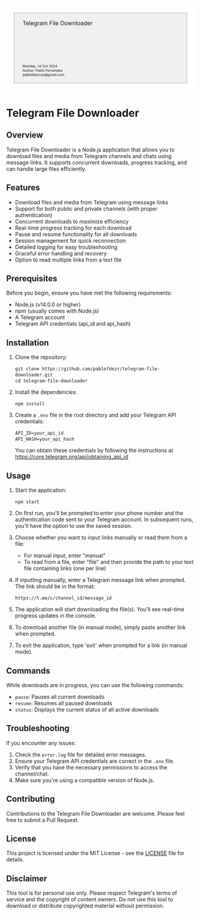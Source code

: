 ![Telegram File Downloader](./assets/header.png)

# Telegram File Downloader

## Overview

Telegram File Downloader is a Node.js application that allows you to download files and media from Telegram channels and chats using message links. It supports concurrent downloads, progress tracking, and can handle large files efficiently.

## Features

- Download files and media from Telegram using message links
- Support for both public and private channels (with proper authentication)
- Concurrent downloads to maximize efficiency
- Real-time progress tracking for each download
- Pause and resume functionality for all downloads
- Session management for quick reconnection
- Detailed logging for easy troubleshooting
- Graceful error handling and recovery
- Option to read multiple links from a text file

## Prerequisites

Before you begin, ensure you have met the following requirements:

- Node.js (v14.0.0 or higher)
- npm (usually comes with Node.js)
- A Telegram account
- Telegram API credentials (api_id and api_hash)

## Installation

1. Clone the repository:
   ```
   git clone https://github.com/pablofdezr/telegram-file-downloader.git
   cd telegram-file-downloader
   ```

2. Install the dependencies:
   ```
   npm install
   ```

3. Create a `.env` file in the root directory and add your Telegram API credentials:
   ```
   API_ID=your_api_id
   API_HASH=your_api_hash
   ```

   You can obtain these credentials by following the instructions at https://core.telegram.org/api/obtaining_api_id

## Usage

1. Start the application:
   ```
   npm start
   ```

2. On first run, you'll be prompted to enter your phone number and the authentication code sent to your Telegram account. In subsequent runs, you'll have the option to use the saved session.

3. Choose whether you want to input links manually or read them from a file:
   - For manual input, enter "manual"
   - To read from a file, enter "file" and then provide the path to your text file containing links (one per line)

4. If inputting manually, enter a Telegram message link when prompted. The link should be in the format:
   ```
   https://t.me/c/channel_id/message_id
   ```

5. The application will start downloading the file(s). You'll see real-time progress updates in the console.

6. To download another file (in manual mode), simply paste another link when prompted.

7. To exit the application, type 'exit' when prompted for a link (in manual mode).

## Commands

While downloads are in progress, you can use the following commands:

- `pause`: Pauses all current downloads
- `resume`: Resumes all paused downloads
- `status`: Displays the current status of all active downloads

## Troubleshooting

If you encounter any issues:

1. Check the `error.log` file for detailed error messages.
2. Ensure your Telegram API credentials are correct in the `.env` file.
3. Verify that you have the necessary permissions to access the channel/chat.
4. Make sure you're using a compatible version of Node.js.

## Contributing

Contributions to the Telegram File Downloader are welcome. Please feel free to submit a Pull Request.

## License

This project is licensed under the MIT License - see the [LICENSE](LICENSE) file for details.

## Disclaimer

This tool is for personal use only. Please respect Telegram's terms of service and the copyright of content owners. Do not use this tool to download or distribute copyrighted material without permission.